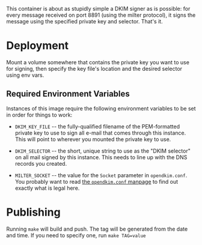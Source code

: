 This container is about as stupidly simple a DKIM signer as is possible: for
every message received on port 8891 (using the milter protocol), it signs
the message using the specified private key and selector.  That's it.


# Deployment

Mount a volume somewhere that contains the private key you want to use for
signing, then specify the key file's location and the desired selector using
env vars.


## Required Environment Variables

Instances of this image require the following environment variables to be
set in order for things to work:

* `DKIM_KEY_FILE` -- the fully-qualified filename of the PEM-formatted
  private key to use to sign all e-mail that comes through this instance.
  This will point to wherever you mounted the private key to use.

* `DKIM_SELECTOR` -- the short, unique string to use as the "DKIM selector"
  on all mail signed by this instance.  This needs to line up with the DNS
  records you created.

* `MILTER_SOCKET` -- the value for the `Socket` parameter in
  `opendkim.conf`.  You probably want to read [the `opendkim.conf`
  manpage](http://www.opendkim.org/opendkim.conf.5.html) to find out exactly
  what is legal here.

# Publishing

Running `make` will build and push. The tag will be generated from the date and time.
If you need to specify one, run `make TAG=value`
